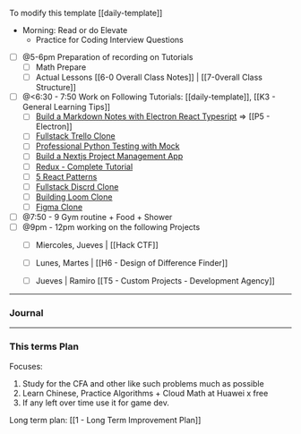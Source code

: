 

To modify this template [[daily-template]]

- Morning: Read or do Elevate
	- Practice for Coding Interview Questions
- [ ] @5-6pm Preparation of recording on Tutorials
	- [ ] Math Prepare
	- [ ] Actual Lessons [[6-0 Overall Class Notes]] | [[7-0verall Class Structure]]
- [ ] @<6:30 - 7:50 Work on Following Tutorials:  [[daily-template]], [[K3 - General Learning Tips]]
	- [ ] [Build a Markdown Notes with Electron React Typesript](https://www.youtube.com/watch?v=t8ane4BDyC8) => [[P5 - Electron]]
	- [ ] [Fullstack Trello Clone](https://www.youtube.com/watch?v=pRybm9lXW2c)
	- [ ] [Professional Python Testing with Mock](https://www.youtube.com/watch?v=-F6wVOlsEAM)
	- [ ] [Build a Nextjs Project Management App](https://www.youtube.com/watch?v=D3xyTdKiT4c)
	- [ ] [Redux - Complete Tutorial](https://www.youtube.com/watch?v=5yEG6GhoJBs)
	- [ ] [5 React Patterns](https://www.youtube.com/watch?v=D3xyTdKiT4c)
	- [ ] [Fullstack Discrd Clone](https://www.youtube.com/watch?v=ZbX4Ok9YX94)
	- [ ] [Building Loom Clone](https://www.youtube.com/watch?v=3R63m4sTpKo)
	- [ ] [Figma Clone](https://www.youtube.com/watch?v=43xmaSJbEVs)
- [ ] @7:50 - 9 Gym routine + Food + Shower
- [ ] @9pm - 12pm working on the following Projects
	- [ ] Miercoles, Jueves | [[Hack CTF]]
	- [ ] Lunes, Martes |  [[H6 - Design of Difference Finder]]
	- [ ] Jueves | Ramiro [[T5 - Custom Projects  - Development Agency]]





---
### Journal


---
### This terms Plan

Focuses:
1. Study for the CFA and other like such problems much as possible
2. Learn Chinese, Practice Algorithms + Cloud Math at Huawei x free
3. If any left over time use it for game dev.


Long term plan: [[1 - Long Term Improvement Plan]]









